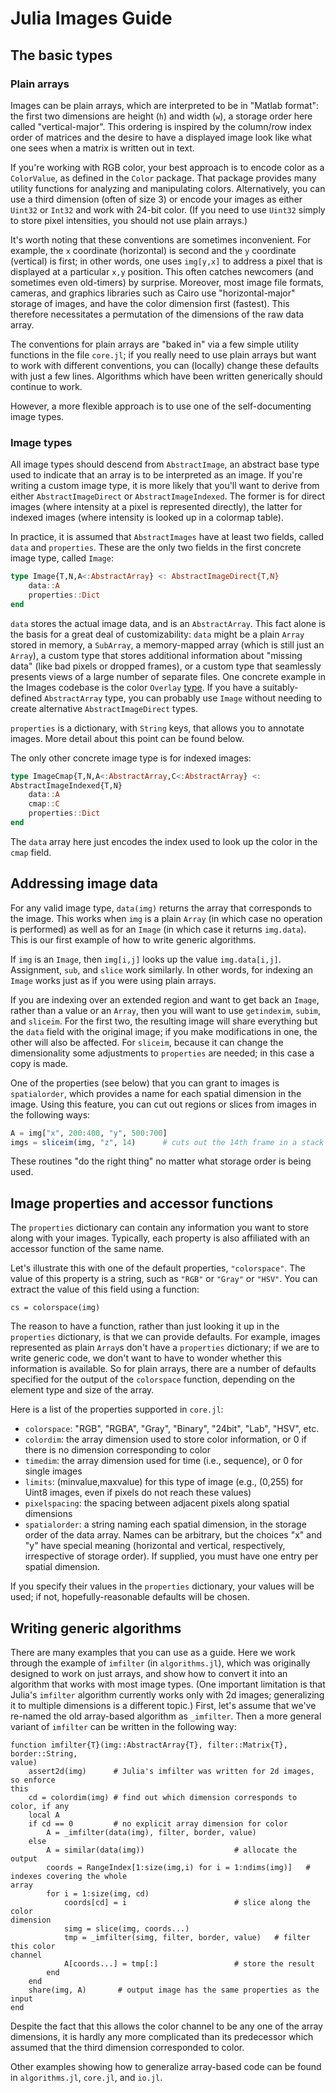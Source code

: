 # Julia Images Guide

## The basic types

### Plain arrays

Images can be plain arrays, which are interpreted to be in "Matlab format": the
first two dimensions are height (`h`) and width (`w`), a storage order here
called "vertical-major". This ordering is inspired by the column/row index order
of matrices and the desire to have a displayed image look like what one sees
when a matrix is written out in text.

If you're working with RGB color, your best approach is to encode color as a
`ColorValue`, as defined in the `Color` package.
That package provides many utility functions for analyzing and manipulating
colors.
Alternatively, you can use a third dimension (often of size 3) or
encode your images as either `Uint32` or `Int32` and work with
24-bit color. (If you need to use `Uint32` simply to store pixel intensities,
you should not use plain arrays.)

It's worth noting that these conventions are sometimes inconvenient.
For example, the `x` coordinate (horizontal) is second and the `y` coordinate
(vertical) is first; in other words, one uses `img[y,x]` to address a pixel that
is displayed at a
particular `x,y` position. This often catches newcomers (and sometimes even
old-timers) by surprise. 
Moreover, most image file formats, cameras, and graphics libraries such as
Cairo use "horizontal-major" storage of images, and have the color dimension
first (fastest). This therefore necessitates a
permutation of the dimensions of the raw data array.

The conventions for plain arrays are "baked in" via a few simple utility
functions in the file
`core.jl`; if you really need to use plain arrays but want to work with
different conventions, you can (locally) change these defaults with just a few
lines. Algorithms which have been written generically should continue
to work.

However, a more flexible approach is to use one of the self-documenting image
types.

### Image types

All image types should descend from `AbstractImage`, an abstract base type used
to indicate that an array is to be interpreted as an image. If you're writing a
custom image type, it is more likely that you'll want to derive from either
`AbstractImageDirect` or `AbstractImageIndexed`. The former is for direct images
(where intensity at a pixel is represented directly), the latter for indexed
images (where intensity is looked up in a colormap table).

In practice, it is assumed that `AbstractImages` have at least two fields,
called `data` and `properties`. These are the only two fields in the first
concrete image type, called `Image`:

```julia
type Image{T,N,A<:AbstractArray} <: AbstractImageDirect{T,N}
    data::A
    properties::Dict
end
```

`data` stores the actual image data, and is an `AbstractArray`. This fact alone
is the basis for a great deal of customizability: `data` might be a plain
`Array` stored in memory, a `SubArray`, a memory-mapped array (which is still
just an `Array`), a custom type that stores additional information about
"missing data" (like bad pixels or dropped frames), or a custom type that
seamlessly presents views of a large number of separate files.
One concrete example in the Images codebase is the color `Overlay` [type](overlays.md).
If you have a
suitably-defined `AbstractArray` type, you can probably use `Image` without
needing to create alternative `AbstractImageDirect` types.


`properties` is a dictionary, with `String` keys, that allows you to
annotate images. More detail about this point can be found below.

The only other concrete image type is for indexed images:

```julia
type ImageCmap{T,N,A<:AbstractArray,C<:AbstractArray} <:
AbstractImageIndexed{T,N}
    data::A
    cmap::C
    properties::Dict
end
```
The `data` array here just encodes the index used to look up the color in the
`cmap` field.

## Addressing image data

For any valid image type, `data(img)` returns the array that corresponds to the
image.
This works when `img` is a plain `Array` (in which case no operation is
performed) as well as for an `Image` (in which case it returns `img.data`).
This is our first example of how to write generic algorithms.

If `img` is an `Image`, then `img[i,j]` looks up the value `img.data[i,j]`.
Assignment, `sub`, and `slice` work similarly. In other words, for indexing an
`Image` works just as if you were using plain arrays.

If you are indexing over an extended region and want to get back an `Image`,
rather than a value or an `Array`, then you
will want to use `getindexim`, `subim`, and `sliceim`. For the first two, the
resulting image will share everything but the `data` field with the original
image; if you make modifications in one, the other will also be affected. For
`sliceim`, because it can change the dimensionality some adjustments to
`properties` are needed; in this case a copy is made.

One of the properties (see below) that you can grant to images is
`spatialorder`, which provides a name for each spatial dimension in the image.
Using this feature, you can cut out regions or slices from images in the
following ways:

```julia
A = img["x", 200:400, "y", 500:700]
imgs = sliceim(img, "z", 14)      # cuts out the 14th frame in a stack
```
These routines "do the right thing" no matter what storage order is being used.

## Image properties and accessor functions

The `properties` dictionary can contain any information you want to store along
with your images. Typically, each property is also affiliated with an accessor
function of the same name.

Let's illustrate this with one of the default properties, `"colorspace"`. The
value of this property is a string, such as `"RGB"` or `"Gray"` or `"HSV"`. You
can extract the value of this field using a function:
```
cs = colorspace(img)
```
The reason to have a function, rather than just looking it up in the
`properties` dictionary, is that we can provide defaults. For example, images
represented as plain `Array`s don't have a `properties` dictionary; if we are to
write generic code, we don't want to have to wonder whether this information is
available. So for plain arrays, there are a number of defaults specified for the
output of the `colorspace` function, depending on the element type and size of
the array.

Here is a list of the properties supported in `core.jl`:

- `colorspace`: "RGB", "RGBA", "Gray", "Binary", "24bit", "Lab", "HSV", etc.
- `colordim`: the array dimension used to store color information, or 0 if there
is no dimension corresponding to color
- `timedim`: the array dimension used for time (i.e., sequence), or 0 for single
images
- `limits`: (minvalue,maxvalue) for this type of image (e.g., (0,255) for Uint8
images, even if pixels do not reach these values)
- `pixelspacing`: the spacing between adjacent pixels along spatial dimensions
- `spatialorder`: a string naming each spatial dimension, in the storage order
of
the data array. Names can be arbitrary, but the choices "x" and "y" have special
meaning (horizontal and vertical, respectively, irrespective of storage order).
If supplied, you must have one entry per spatial dimension.

If you specify their values in the `properties` dictionary, your values will be
used; if not, hopefully-reasonable defaults will be chosen.


## Writing generic algorithms

There are many examples that you can use as a guide. Here we work through the
example of `imfilter` (in
`algorithms.jl`), which was originally designed to work on just arrays, and show
how to convert it into an algorithm that works with most image types.
(One important limitation is that Julia's `imfilter` algorithm currently works
only with 2d images; generalizing it to multiple dimensions is a different
topic.) First, let's assume that we've re-named the old array-based algorithm as
`_imfilter`. Then a more general variant of `imfilter` can be written in the
following way:

```
function imfilter{T}(img::AbstractArray{T}, filter::Matrix{T}, border::String,
value)
    assert2d(img)      # Julia's imfilter was written for 2d images, so enforce
this
    cd = colordim(img) # find out which dimension corresponds to color, if any
    local A
    if cd == 0         # no explicit array dimension for color
        A = _imfilter(data(img), filter, border, value)
    else
        A = similar(data(img))                    # allocate the output
        coords = RangeIndex[1:size(img,i) for i = 1:ndims(img)]   # indexes covering the whole
array
        for i = 1:size(img, cd)
            coords[cd] = i                        # slice along the color
dimension
            simg = slice(img, coords...)
            tmp = _imfilter(simg, filter, border, value)   # filter this color
channel
            A[coords...] = tmp[:]                 # store the result
        end
    end
    share(img, A)       # output image has the same properties as the input
end
```
Despite the fact that this allows the color channel to be any one of the array
dimensions, it is hardly any more complicated than its predecessor which
assumed that the third dimension corresponded to color.

Other examples showing how to generalize array-based code can be found in
`algorithms.jl`, `core.jl`, and `io.jl`.
